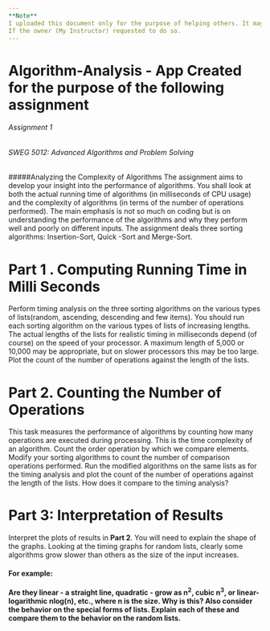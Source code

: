 ```yaml
---
**Note**
I uploaded this document only for the purpose of helping others. It may be removed anytime 
If the owner (My Instructor) requested to do so.
---
```

# Algorithm-Analysis - App Created for the purpose of the following assignment

###### Assignment 1

###### SWEG 5012: Advanced Algorithms and Problem Solving
#####Analyzing the Complexity of Algorithms
The assignment aims to develop your insight into the performance of algorithms. You shall look at both the
actual running time of algorithms (in milliseconds of CPU usage) and the complexity of algorithms (in terms
of the number of operations performed). The main emphasis is not so much on coding but is on understanding
the performance of the algorithms and why they perform well and poorly on different inputs. The assignment
deals three sorting algorithms: Insertion-Sort, Quick -Sort and Merge-Sort.
#
# Part 1 . Computing Running Time in Milli Seconds

Perform timing analysis on the three sorting algorithms on the various types of lists(random, ascending,
descending and few items). You should run each sorting algorithm on the various types of lists of increasing
lengths. The actual lengths of the lists for realistic timing in milliseconds depend (of course) on the speed of
your processor. A maximum length of 5,000 or 10,000 may be appropriate, but on slower processors this may
be too large. Plot the count of the number of operations against the length of the lists.
#
# Part 2. Counting the Number of Operations

This task measures the performance of algorithms by counting how many operations are executed during
processing. This is the time complexity of an algorithm. Count the order operation by which we compare
elements. Modify your sorting algorithms to count the number of comparison operations performed. Run the
modified algorithms on the same lists as for the timing analysis and plot the count of the number of operations
against the length of the lists. How does it compare to the timing analysis?
#
# Part 3: Interpretation of Results
Interpret the plots of results in **Part 2**. You will need to explain the shape of the graphs. Looking at 
the timing graphs for random lists, clearly some algorithms grow slower than others as the size of the input
increases. 
#### For example: 
**Are they linear - a straight line, quadratic - grow as n<sup>2</sup>, cubic n<sup>3</sup>, or linear-logarithmic nlog(n), etc.,
where n is the size. Why is this? Also consider the behavior on the special forms of lists. Explain each of these
and compare them to the behavior on the random lists.**

